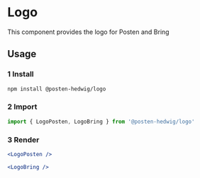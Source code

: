 # Logo

This component provides the logo for Posten and Bring

## Usage

### 1 Install

```sh
npm install @posten-hedwig/logo
```

### 2 Import

```js
import { LogoPosten, LogoBring } from '@posten-hedwig/logo'
```

### 3 Render

```jsx
<LogoPosten />
```

```jsx
<LogoBring />
```
